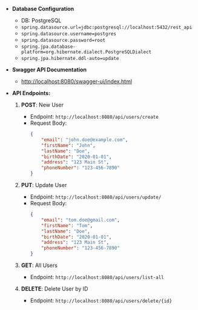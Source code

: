 - **Database Configuration**
    - DB: PostgreSQL
    - `spring.datasource.url=jdbc:postgresql://localhost:5432/rest_api`
    - `spring.datasource.username=postgres`
    - `spring.datasource.password=root`
    - `spring.jpa.database-platform=org.hibernate.dialect.PostgreSQLDialect`
    - `spring.jpa.hibernate.ddl-auto=update`

- **Swagger API Documentation**
    - [http://localhost:8080/swagger-ui/index.html](http://localhost:8080/swagger-ui/index.html)

- **API Endpoints:**

    1. **POST**: New User
        - Endpoint: `http://localhost:8080/api/users/create`
        - Request Body:
            ```json
            {
                "email": "john.doe@example.com",
                "firstName": "John",
                "lastName": "Doe",
                "birthDate": "2020-01-01",
                "address": "123 Main St",
                "phoneNumber": "123-456-7890"
            }
            ```

    2. **PUT**: Update User
        - Endpoint: `http://localhost:8080/api/users/update/`
        - Request Body:
            ```json
            {
                "email": "tom.doe@gmail.com",
                "firstName": "Tom",
                "lastName": "Doe",
                "birthDate": "2020-01-01",
                "address": "123 Main St",
                "phoneNumber": "123-456-7890"
            }
            ```

    3. **GET**: All Users
        - Endpoint: `http://localhost:8080/api/users/list-all`
  
    4. **DELETE**: Delete User by ID
        - Endpoint: `http://localhost:8080/api/users/delete/{id}`
